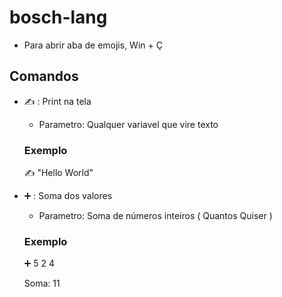# bosch-lang

- Para abrir aba de emojis, Win + Ç

## Comandos

- ✍ : Print na tela
    - Parametro: Qualquer variavel que vire texto
    ### Exemplo
    
    ✍ "Hello World"

- ➕ : Soma dos valores
    - Parametro: Soma de números inteiros ( Quantos Quiser )
    ### Exemplo
    
    ➕ 5 2 4

    Soma: 11




    



       


    
     
     


